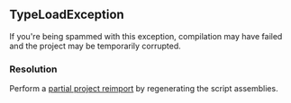 ## TypeLoadException

If you're being spammed with this exception, compilation may have failed and the project may be temporarily corrupted.

### Resolution

Perform a [partial project reimport](../Programming/Scripts/Loading%20Issues/Project%20Reimport.md) by regenerating the script assemblies.
